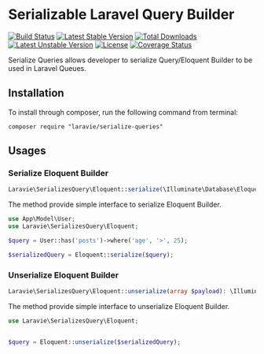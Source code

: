 Serializable Laravel Query Builder
==============

[![Build Status](https://travis-ci.org/laravie/serialize-queries.svg?branch=master)](https://travis-ci.org/laravie/serialize-queries)
[![Latest Stable Version](https://poser.pugx.org/laravie/serialize-queries/v/stable)](https://packagist.org/packages/laravie/serialize-queries)
[![Total Downloads](https://poser.pugx.org/laravie/serialize-queries/downloads)](https://packagist.org/packages/laravie/serialize-queries)
[![Latest Unstable Version](https://poser.pugx.org/laravie/serialize-queries/v/unstable)](https://packagist.org/packages/laravie/serialize-queries)
[![License](https://poser.pugx.org/laravie/serialize-queries/license)](https://packagist.org/packages/laravie/serialize-queries)
[![Coverage Status](https://coveralls.io/repos/github/laravie/serialize-queries/badge.svg?branch=master)](https://coveralls.io/github/laravie/serialize-queries?branch=master)

Serialize Queries allows developer to serialize Query/Eloquent Builder to be used in Laravel Queues.

## Installation

To install through composer, run the following command from terminal:

    composer require "laravie/serialize-queries"

## Usages

### Serialize Eloquent Builder

```php
Laravie\SerializesQuery\Eloquent::serialize(\Illuminate\Database\Eloquent\Builder $builder): array;
```

The method provide simple interface to serialize Eloquent Builder.

```php
use App\Model\User;
use Laravie\SerializesQuery\Eloquent;

$query = User::has('posts')->where('age', '>', 25);

$serializedQuery = Eloquent::serialize($query);
```

### Unserialize Eloquent Builder

```php
Laravie\SerializesQuery\Eloquent::unserialize(array $payload): \Illuminate\Database\Eloquent\Builder;
```

The method provide simple interface to unserialize Eloquent Builder.

```php
use Laravie\SerializesQuery\Eloquent;


$query = Eloquent::unserialize($serializedQuery);
```
